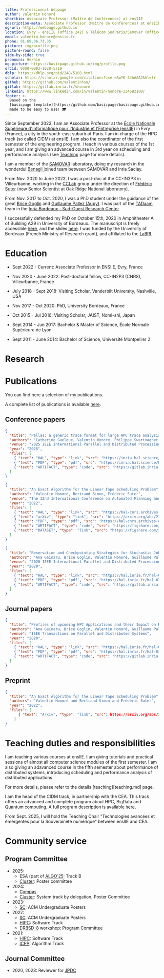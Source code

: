 ```yaml
---
title: Professionnal Webpage
author: Valentin Honoré
shortbio: Associate Professor (Maître de Conférences) at ensIIE
description-meta: Associate Professor (Maître de Conférences) at ensIIE
og-url: https://webpage.github.io
location: Evry - ensIIE (Office 242) & Télécom SudParis/Samovar (Office C404)
email: valentin.honore@ensiie.fr
phone: 01.69.36.73.35
picture: img/profile.png
picture-round: false
side-by-side: true
pronouns: He/him
og-picture: https://basicpage.github.io/img/profile.png
orcid: 0000-0003-1028-5719
dblp: https://dblp.org/pid/248/5108.html
scholar: https://scholar.google.com/citations?user=AwYK-44AAAAJ&hl=fr
github: https://github.com/valentinhon/
gitlab: https://gitlab.inria.fr/vhonore
linkedin: https://www.linkedin.com/in/valentin-honore-334693100/
footer: >-
  Based on the
  [basicpage template](https://github.com/basicpage/basicpage.github.io),
  made to be easy to use! 🎓
---
```


Since September 2022, I am an Associate Professor at the [École Nationale Supérieure d'Informatique pour l'Industrie et l'Entreprise (ensIIE)](https://www.ensiie.fr/) in Evry (France), a city in the south-east suburb of Paris. I am in charge of the HPC track (so called CIDM) at ensIIE. I am also the coordinator of the first semester of the engineering program.
I teach in various courses of the 1st year, and I am giving an advanced course in 3rd year on scheduling and performance analysis (see [Teaching](teaching.md) page for more details).

I am a member of the [SAMOVAR](https://samovar.telecom-sudparis.eu/?lang=fr) laboratory, doing my research in the wonderdul [Benagil](https://team.inria.fr/benagil/) joined team between SAMOVAR and Inria Saclay.

From Nov. 2020 to June 2022, I was a post-doc at the CC-IN2P3 in Villeurbanne, working in the [CCLab](https://cclab.pages.in2p3.fr/web/) group under the direction of [Frédéric Suter](https://www.ornl.gov/staff-profile/frederic-suter) (now Senior Scientist at Oak Ridge National laboratory).

From Nov. 2017 to Oct. 2020, I was a PhD student under the guidance of the great [Brice Goglin](http://people.bordeaux.inria.fr/goglin/)
and [Guillaume Pallez (Aupy)](http://people.bordeaux.inria.fr/gaupy/#About).
I was part of the  [TADaam](https://team.inria.fr/tadaam/) team in the [Inria Bordeaux - Sud-Ouest Research Center](https://www.inria.fr/centre/bordeaux).

I successfully defended my PhD on October 15th, 2020 in Amphitheater A of Building A29 in University of Bordeaux.
The manuscript is freely accessible [here](https://tel.archives-ouvertes.fr/tel-03003808), and the slides [here](documents/presentation_thèse.pdf).
I was funded by the University of Bordeaux (French Ministry of Research grant), and affiliated to the [LaBRI](http://www.labri.fr/).



# Education

- Sept 2022 - Current: Associate Professor in ENSIIE, Evry, France

- Nov 2020 - June 2022: Post-doctoral fellow, CC-IN2P3 (CNRS), Villeurbanne, France
- July 2018 - Sept 2018: Visiting Scholar, Vanderbilt University, Nashville, USA
- Nov 2017 - Oct 2020: PhD, University Bordeaux, France

- Oct 2015 - Jul 2016: Visiting Scholar, JAIST, Nomi-shi, Japan
- Sept 2014 - Jun 2017: Bachelor & Master of Science, École Normale Supérieure de Lyon
- Sept 2011 - June 2014: Bachelor of Science, Université Montpellier 2


# Research



# Publications

You can find here a selection of my publications.

A complete list of publications is available [here](publications.md).

## Conference papers

``` json {.paper}
{
  "title": "Pallas: a generic trace format for large HPC trace analysis",
  "authors": "Catherine Guelque, Valentin Honoré, Philippe Swartvagher, Gaël Thomas, François Trahay",
  "venue": "2025 IEEE International Parallel and Distributed Processing Symposium (IPDPS 2025)",
  "year": "2025",
  "files": [
    { "text": "HAL", "type": "link", "src": "https://inria.hal.science/hal-04970114v0" },
    { "text": "PDF", "type": "pdf", "src": "https://inria.hal.science/hal-04970114v0/document" },
    { "text": "ARTIFACT", "type": "code", "src": "https://gitlab.inria.fr/pallas/IPDPS2025_Reproducibility" }
  ]
}
```
``` json {.paper}
{
  "title": "An Exact Algorithm for the Linear Tape Scheduling Problem",
  "authors": "Valentin Honoré, Bertrand Simon, Frédéric Suter",
  "venue": "The 32nd International Conference on Automated Planning and Scheduling (ICAPS 2022)",
  "year": "2022",
  "files": [
    { "text": "HAL", "type": "link", "src": "https://hal-cnrs.archives-ouvertes.fr/hal-03482022" },
    { "text": "arXiv", "type": "link", "src": "https://arxiv.org/abs/2112.09384" },
    { "text": "PDF", "type": "pdf", "src": "https://hal-cnrs.archives-ouvertes.fr/hal-03482022/document" },
    { "text": "ARTIFACT", "type": "code", "src": "https://figshare.com/s/80cee4b7497d004dbc70" },
    { "text": "DATASET", "type": "link", "src": "https://figshare.com/s/a77d6b2687ab69416557" }
  ]
}
```


``` json {.paper}
{
  "title": "Reservation and Checkpointing Strategies for Stochastic Jobs",
  "authors": "Ana Gainaru, Brice Goglin, Valentin Honoré, Guillaume Pallez, Padma Raghavan, Yves Robert, Hongyang Sun",
  "venue": "2020 IEEE International Parallel and Distributed Processing Symposium (IPDPS 2020)",
  "year": "2020",
  "files": [
    { "text": "HAL", "type": "link", "src": "https://hal.inria.fr/hal-02448393" },
    { "text": "PDF", "type": "pdf", "src": "https://hal.inria.fr/hal-02448393/document" },
    { "text": "ARTIFACT", "type": "code", "src": "https://gitlab.inria.fr/vhonore/ckpt-for-stochastic-scheduling" }
  ]
}
```

## Journal papers

``` json {.paper}
{
  "title": "Profiles of upcoming HPC Applications and their Impact on Reservation Strategies",
  "authors": "Ana Gainaru, Brice Goglin, Valentin Honoré, Guillaume Pallez (Aupy)",
  "venue": "IEEE Transactions on Parallel and Distributed Systems",
  "year": "2020",
  "files": [
    { "text": "HAL", "type": "link", "src": "https://hal.inria.fr/hal-03010676v1/" },
    { "text": "PDF", "type": "pdf", "src": "https://hal.inria.fr/hal-03010676/document" },
    { "text": "ARTIFACT", "type": "code", "src": "https://gitlab.inria.fr/vhonore/stochastic_app_profiling" }
  ]
}
```

## Preprint

``` json {.paper}
{
  "title": "An Exact Algorithm for the Linear Tape Scheduling Problem",
  "authors": "Valentin Honoré and Bertrand Simon and Frédéric Suter",
  "year": "2022",
  "files": [
      { "text": "Arxiv", "type": "link", "src": https://arxiv.org/abs/2112.09384" }
    ]
}
```



# Teaching duties and responsibilities

I am teaching various courses at ensIIE. I am giving tutorials and practical sessions of almost all computer science modules of the first semester.
I am also giving an adavanced course in the fifth semester about performance of distributed systems, introducing scheduling and performance analysis of distributed applications.

For more details, please refer to the details [teaching][teaching.md] page.

I am the head of the CIDM track, in partnership with the CEA. This track offers an advanced and complete program about HPC, BigData and Quantum computing.
A full program description is available [here](https://www.ensiie.fr/formation).

From Sept. 2025, I will hold the Teaching Chair "Technologies avancées et émergentes pour la Souveraineté numérique" between ensIIE and CEA.



# Community service

## Program Committee

  - 2025:
    - ESA (part of [ALGO'25](https://algo-conference.org/2025/): Track B
    - [Cluster](https://clustercomp.org/2025/committees): Poster committee
  - 2024:
    - [Compas](https://2024.compas-conference.fr/comites)
     - [Cluster](https://clustercomp.org/2024/committees/): System track by delegation, Poster Committee
  - 2023:
    - [SC](https://sc23.supercomputing.org/planning-committee/): ACM Undergraduate Posters
  - 2022:
    - [SC](https://sc22.supercomputing.org/planning-committee/"/): ACM Undergraduate Posters
    - [HIPC](https://hipc.org/programcomittee/): Software Track
    - [DRBSD-8](https://drbsd.github.io/) workshop: Program Committee
  - 2021:
    - [HIPC](https://hipc.org/hipc2021/): Software Track
    - [ICPP](https://oaciss.uoregon.edu/icpp21/committees.php): Algorithm Track

## Journal Committee

  - 2020, 2023: Reviewer for [JPDC](https://www.journals.elsevier.com/journal-of-parallel-and-distributed-computing)
